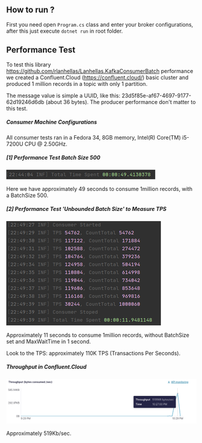 ## How to run ?
First you need open `Program.cs` class and enter your broker configurations, after this
just execute `dotnet run` in root folder.

## Performance Test
To test this library https://github.com/rlanhellas/Lanhellas.KafkaConsumerBatch performance we created a Confluent.Cloud (https://confluent.cloud/) basic cluster and produced 1 million records in a topic with only 1 partition. 

The message value is simple a UUID, like this: 23d5f85e-af67-4697-9177-62d19246d6db (about 36 bytes). The producer performance don't matter to this test. 

##### Consumer Machine Configurations
All consumer tests ran in a Fedora 34, 8GB memory, Intel(R) Core(TM) i5-7200U CPU @ 2.50GHz. 

##### [1] Performance Test Batch Size 500

![image](images/time-spent-1milion-records.png)

Here we have approximately 49 seconds to consume 1million records, with a BatchSize 500.


##### [2] Performance Test 'Unbounded Batch Size' to Measure TPS
![image](images/tps.png)

Approximately 11 seconds to consume 1million records, without BatchSize set and 
MaxWaitTime in 1 second. 

Look to the TPS: approximately 110K TPS (Transactions Per Seconds).

##### Throughput in Confluent.Cloud

![image](images/throughput.png)

Approximately 519Kb/sec.